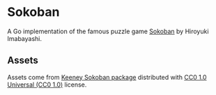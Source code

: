 # Sokoban

A Go implementation of the famous puzzle game [Sokoban](http://www.sokoban.jp/) by Hiroyuki Imabayashi.

## Assets

Assets come from [Keeney Sokoban package](http://kenney.nl/assets/sokoban)
distributed with [CC0 1.0 Universal (CC0 1.0)](https://creativecommons.org/publicdomain/zero/1.0/)
license.
